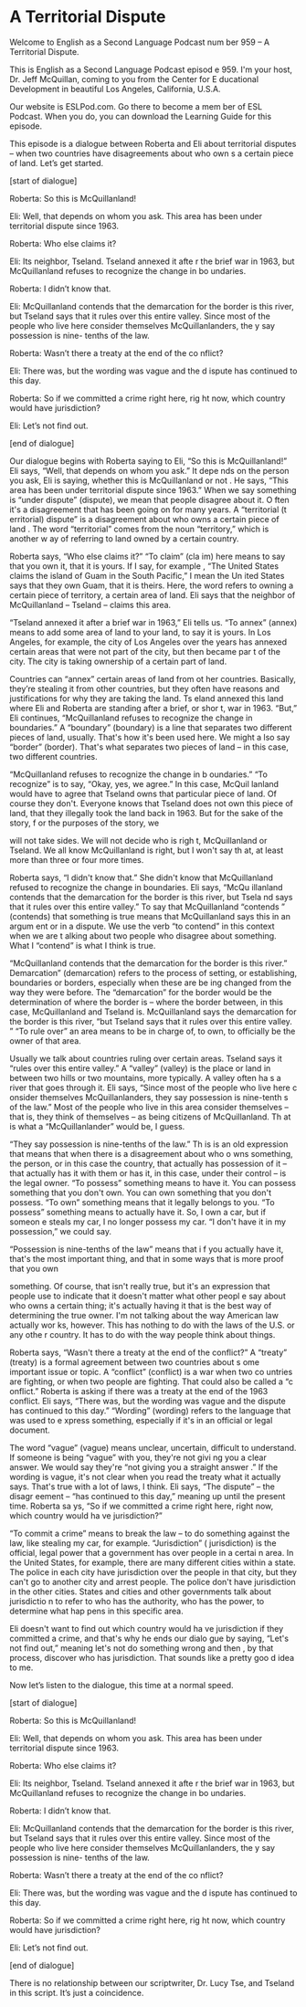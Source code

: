 # A Territorial Dispute

Welcome to English as a Second Language Podcast num ber 959 – A Territorial Dispute.

This is English as a Second Language Podcast episod e 959. I'm your host, Dr. Jeff McQuillan, coming to you from the Center for E ducational Development in beautiful Los Angeles, California, U.S.A.

Our website is ESLPod.com. Go there to become a mem ber of ESL Podcast. When you do, you can download the Learning Guide for this episode.

This episode is a dialogue between Roberta and Eli about territorial disputes – when two countries have disagreements about who own s a certain piece of land. Let’s get started.

[start of dialogue]

Roberta: So this is McQuillanland!

Eli: Well, that depends on whom you ask. This area has been under territorial dispute since 1963.

Roberta: Who else claims it?

Eli: Its neighbor, Tseland. Tseland annexed it afte r the brief war in 1963, but McQuillanland refuses to recognize the change in bo undaries.

Roberta: I didn’t know that.

Eli: McQuillanland contends that the demarcation for the border is this river, but Tseland says that it rules over this entire valley.  Since most of the people who live here consider themselves McQuillanlanders, the y say possession is nine- tenths of the law.

Roberta: Wasn’t there a treaty at the end of the co nflict?

Eli: There was, but the wording was vague and the d ispute has continued to this day.

Roberta: So if we committed a crime right here, rig ht now, which country would have jurisdiction?

 Eli: Let’s not find out.

[end of dialogue]

Our dialogue begins with Roberta saying to Eli, “So  this is McQuillanland!” Eli says, “Well, that depends on whom you ask.” It depe nds on the person you ask, Eli is saying, whether this is McQuillanland or not . He says, “This area has been under territorial dispute since 1963.” When we say something is “under dispute” (dispute), we mean that people disagree about it. O ften it's a disagreement that has been going on for many years. A “territorial (t erritorial) dispute” is a disagreement about who owns a certain piece of land . The word “territorial” comes from the noun “territory,” which is another w ay of referring to land owned by a certain country.

Roberta says, “Who else claims it?” “To claim” (cla im) here means to say that you own it, that it is yours. If I say, for example , “The United States claims the island of Guam in the South Pacific,” I mean the Un ited States says that they own Guam, that it is theirs. Here, the word refers to owning a certain piece of territory, a certain area of land. Eli says that the neighbor of McQuillanland – Tseland – claims this area.

“Tseland annexed it after a brief war in 1963,” Eli  tells us. “To annex” (annex) means to add some area of land to your land, to say  it is yours. In Los Angeles, for example, the city of Los Angeles over the years  has annexed certain areas that were not part of the city, but then became par t of the city. The city is taking ownership of a certain part of land.

Countries can “annex” certain areas of land from ot her countries. Basically, they’re stealing it from other countries, but they often have reasons and justifications for why they are taking the land. Ts eland annexed this land where Eli and Roberta are standing after a brief, or shor t, war in 1963. “But,” Eli continues, “McQuillanland refuses to recognize the change in boundaries.” A “boundary” (boundary) is a line that separates two different pieces of land, usually. That's how it's been used here. We might a lso say “border” (border). That's what separates two pieces of land – in this case, two different countries.

“McQuillanland refuses to recognize the change in b oundaries.” “To recognize” is to say, “Okay, yes, we agree.” In this case, McQuil lanland would have to agree that Tseland owns that particular piece of land. Of  course they don't. Everyone knows that Tseland does not own this piece of land,  that they illegally took the land back in 1963. But for the sake of the story, f or the purposes of the story, we

will not take sides. We will not decide who is righ t, McQuillanland or Tseland. We all know McQuillanland is right, but I won't say th at, at least more than three or four more times.

Roberta says, “I didn't know that.” She didn't know  that McQuillanland refused to recognize the change in boundaries. Eli says, “McQu illanland contends that the demarcation for the border is this river, but Tsela nd says that it rules over this entire valley.” To say that McQuillanland “contends ” (contends) that something is true means that McQuillanland says this in an argum ent or in a dispute. We use the verb “to contend” in this context when we are t alking about two people who disagree about something. What I “contend” is what I think is true.

“McQuillanland contends that the demarcation for the border is this river.” Demarcation” (demarcation) refers to the process of  setting, or establishing, boundaries or borders, especially when these are be ing changed from the way they were before. The “demarcation” for the border would be the determination of where the border is – where the border between, in this case, McQuillanland and Tseland is. McQuillanland says the demarcation for the border is this river, “but Tseland says that it rules over this entire valley. ” “To rule over” an area means to be in charge of, to own, to officially be the owner  of that area.

Usually we talk about countries ruling over certain  areas. Tseland says it “rules over this entire valley.” A “valley” (valley) is the place or land in between two hills or two mountains, more typically. A valley often ha s a river that goes through it. Eli says, “Since most of the people who live here c onsider themselves McQuillanlanders, they say possession is nine-tenth s of the law.” Most of the people who live in this area consider themselves – that is, they think of themselves – as being citizens of McQuillanland. Th at is what a “McQuillanlander” would be, I guess.

“They say possession is nine-tenths of the law.” Th is is an old expression that means that when there is a disagreement about who o wns something, the person, or in this case the country, that actually has possession of it – that actually has it with them or has it, in this case, under their control – is the legal owner. “To possess” something means to have it. You  can possess something that you don't own. You can own something that you don't possess. “To own” something means that it legally belongs to you. “To  possess” something means to actually have it. So, I own a car, but if someon e steals my car, I no longer possess my car. “I don't have it in my possession,”  we could say.

“Possession is nine-tenths of the law” means that i f you actually have it, that's the most important thing, and that in some ways that is  more proof that you own

something. Of course, that isn't really true, but it's an expression that people use to indicate that it doesn't matter what other peopl e say about who owns a certain thing; it's actually having it that is the best way  of determining the true owner. I'm not talking about the way American law actually wor ks, however. This has nothing to do with the laws of the U.S. or any othe r country. It has to do with the way people think about things.

Roberta says, “Wasn't there a treaty at the end of the conflict?” A “treaty” (treaty) is a formal agreement between two countries about s ome important issue or topic. A “conflict” (conflict) is a war when two co untries are fighting, or when two people are fighting. That could also be called a “c onflict.” Roberta is asking if there was a treaty at the end of the 1963 conflict.  Eli says, “There was, but the wording was vague and the dispute has continued to this day.” “Wording” (wording) refers to the language that was used to e xpress something, especially if it's in an official or legal document.

The word “vague” (vague) means unclear, uncertain, difficult to understand. If someone is being “vague” with you, they're not givi ng you a clear answer. We would say they're “not giving you a straight answer .” If the wording is vague, it's not clear when you read the treaty what it actually  says. That's true with a lot of laws, I think. Eli says, “The dispute” – the disagr eement – “has continued to this day,” meaning up until the present time. Roberta sa ys, “So if we committed a crime right here, right now, which country would ha ve jurisdiction?”

“To commit a crime” means to break the law – to do something against the law, like stealing my car, for example. “Jurisdiction” ( jurisdiction) is the official, legal power that a government has over people in a certai n area. In the United States, for example, there are many different cities within  a state. The police in each city have jurisdiction over the people in that city, but  they can't go to another city and arrest people. The police don't have jurisdiction in the other cities. States and cities and other governments talk about jurisdictio n to refer to who has the authority, who has the power, to determine what hap pens in this specific area.

Eli doesn't want to find out which country would ha ve jurisdiction if they committed a crime, and that's why he ends our dialo gue by saying, “Let's not find out,” meaning let's not do something wrong and then , by that process, discover who has jurisdiction. That sounds like a pretty goo d idea to me.

Now let’s listen to the dialogue, this time at a normal speed.

[start of dialogue]

Roberta: So this is McQuillanland!

Eli: Well, that depends on whom you ask. This area has been under territorial dispute since 1963.

Roberta: Who else claims it?

Eli: Its neighbor, Tseland. Tseland annexed it afte r the brief war in 1963, but McQuillanland refuses to recognize the change in bo undaries.

Roberta: I didn’t know that.

Eli: McQuillanland contends that the demarcation for the border is this river, but Tseland says that it rules over this entire valley.  Since most of the people who live here consider themselves McQuillanlanders, the y say possession is nine- tenths of the law.

Roberta: Wasn’t there a treaty at the end of the co nflict?

Eli: There was, but the wording was vague and the d ispute has continued to this day.

Roberta: So if we committed a crime right here, rig ht now, which country would have jurisdiction?

Eli: Let’s not find out.

[end of dialogue]

There is no relationship between our scriptwriter, Dr. Lucy Tse, and Tseland in this script. It’s just a coincidence.

